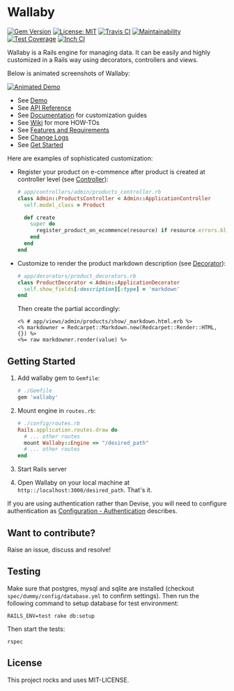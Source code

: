 # Wallaby

[![Gem Version](https://badge.fury.io/rb/wallaby.svg)](https://badge.fury.io/rb/wallaby)
[![License: MIT](https://img.shields.io/badge/License-MIT-yellow.svg)](https://opensource.org/licenses/MIT)
[![Travis CI](https://travis-ci.org/reinteractive/wallaby.svg?branch=master)](https://travis-ci.org/reinteractive/wallaby)
[![Maintainability](https://api.codeclimate.com/v1/badges/2abd1165bdae523dd2e1/maintainability)](https://codeclimate.com/github/reinteractive/wallaby/maintainability)
[![Test Coverage](https://api.codeclimate.com/v1/badges/2abd1165bdae523dd2e1/test_coverage)](https://codeclimate.com/github/reinteractive/wallaby/test_coverage)
[![Inch CI](https://inch-ci.org/github/reinteractive/wallaby.svg?branch=master)](https://inch-ci.org/github/reinteractive/wallaby)

Wallaby is a Rails engine for managing data. It can be easily and highly customized in a Rails way using decorators, controllers and views.

Below is animated screenshots of Wallaby:

[![Animated Demo](https://raw.githubusercontent.com/reinteractive/wallaby/master/docs/demo-animated.gif)](https://raw.githubusercontent.com/reinteractive/wallaby/master/docs/demo-animated.gif)

- See [Demo](https://wallaby-demo.herokuapp.com/admin/)
- See [API Reference](https://www.rubydoc.info/gems/wallaby)
- See [Documentation](https://reinteractive.github.io/wallaby) for customization guides
- See [Wiki](https://github.com/reinteractive/wallaby/wiki) for more HOW-TOs
- See [Features and Requirements](docs/features.md)
- See [Change Logs](CHANGELOG.md)
- See [Get Started](#get-started)

Here are examples of sophisticated customization:

- Register your product on e-commence after product is created at controller level (see [Controller](docs/controller.md)):

    ```ruby
    # app/controllers/admin/products_controller.rb
    class Admin::ProductsController < Admin::ApplicationController
      self.model_class = Product

      def create
        super do
          register_product_on_ecommence(resource) if resource.errors.blank?
        end
      end
    end
    ```

- Customize to render the product markdown description (see [Decorator](docs/decorator.md)):

    ```ruby
    # app/decorators/product_decorators.rb
    class ProductDecorator < Admin::ApplicationDecorator
      self.show_fields[:description][:type] = 'markdown'
    end
    ```

    Then create the partial accordingly:

    ```erb
    <% # app/views/admin/products/show/_markdown.html.erb %>
    <% markdowner = Redcarpet::Markdown.new(Redcarpet::Render::HTML, {}) %>
    <%= raw markdowner.render(value) %>
    ```

## Getting Started

1. Add wallaby gem to `Gemfile`:

    ```ruby
    # ./Gemfile
    gem 'wallaby'
    ```

2. Mount engine in `routes.rb`:

    ```ruby
    # ./config/routes.rb
    Rails.application.routes.draw do
      # ... other routes
      mount Wallaby::Engine => "/desired_path"
      # ... other routes
    end
    ```

3. Start Rails server

4. Open Wallaby on your local machine at `http::/localhost:3000/desired_path`. That's it.

If you are using authentication rather than Devise, you will need to configure authentication as [Configuration - Authentication](docs/configuration.md#authentication) describes.

## Want to contribute?

Raise an issue, discuss and resolve!

## Testing

Make sure that postgres, mysql and sqlite are installed (checkout `spec/dummy/config/database.yml` to confirm settings).
Then run the following command to setup database for test environment:

```
RAILS_ENV=test rake db:setup
```

Then start the tests:

```
rspec
```

## License

This project rocks and uses MIT-LICENSE.
